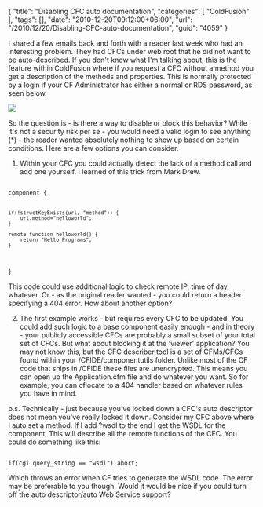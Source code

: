{
	"title": "Disabling CFC auto documentation",
	"categories": [
		"ColdFusion"
	],
	"tags": [],
	"date": "2010-12-20T09:12:00+06:00",
	"url": "/2010/12/20/Disabling-CFC-auto-documentation",
	"guid": "4059"
}

I shared a few emails back and forth with a reader last week who had an interesting problem. They had CFCs under web root that he did not want to be auto-described. If you don't know what I'm talking about, this is the feature within ColdFusion where if you request a CFC without a method you get a description of the methods and properties. This is normally protected by a login if your CF Administrator has either a normal or RDS password, as seen below.
<!--more-->
<p>

<img src="https://static.raymondcamden.com/images/ScreenClip2.png" />

<p>

So the question is - is there a way to disable or block this behavior? While it's not a security risk per se - you would need a valid login to see anything (*) - the reader wanted absolutely nothing to show up based on certain conditions. Here are a few options you can consider.

<p>

1) Within your CFC you could actually detect the lack of a method call and add one yourself. I learned of this trick from Mark Drew.

<p>

<code>
component {

	if(!structKeyExists(url, "method")) {
		url.method="helloworld";
	}
		
	remote function helloworld() {
		return "Hello Programs";
	}

}
</code>

<p>

This code could use additional logic to check remote IP, time of day, whatever. Or - as the original reader wanted - you could return a header specifying a 404 error. How about another option?

<p>

2) The first example works - but requires every CFC to be updated. You could add such logic to a base component easily enough - and in theory - your publicly accessible CFCs are probably a small subset of your total set of CFCs. But what about blocking it at the 'viewer' application? You may not know this, but the CFC describer tool is a set of CFMs/CFCs found within your /CFIDE/componentutils folder. Unlike most of the CF code that ships in /CFIDE these files are unencrypted. This means you can open up the Application.cfm file and do whatever you want. So for example, you can cflocate to a 404 handler based on whatever rules you have in mind. 

<p>

p.s. Technically - just because you've locked down a CFC's auto descriptor does not mean you've really locked it down. Consider my CFC above where I auto set a method. If I add ?wsdl to the end I get the WSDL for the component. This will describe all the remote functions of the CFC. You could do something like this:

<p>

<code>
if(cgi.query_string == "wsdl") abort;
</code>

<p>

Which throws an error when CF tries to generate the WSDL code. The error may be preferable to you though. Would it would be nice if you could turn off the auto descriptor/auto Web Service support?